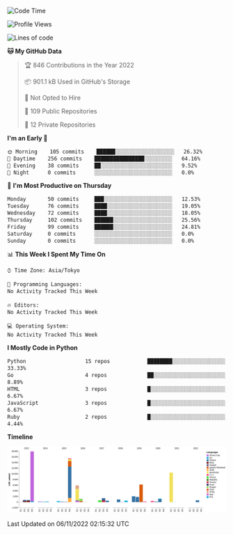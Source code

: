 <!--START_SECTION:waka-->
![Code Time](http://img.shields.io/badge/Code%20Time-3%2C845%20hrs%203%20mins-blue)

![Profile Views](http://img.shields.io/badge/Profile%20Views-3-blue)

![Lines of code](https://img.shields.io/badge/From%20Hello%20World%20I%27ve%20Written-71%20Thousand%20lines%20of%20code-blue)

**🐱 My GitHub Data** 

> 🏆 846 Contributions in the Year 2022
 > 
> 📦 901.1 kB Used in GitHub's Storage 
 > 
> 🚫 Not Opted to Hire
 > 
> 📜 109 Public Repositories 
 > 
> 🔑 12 Private Repositories  
 > 
**I'm an Early 🐤** 

```text
🌞 Morning    105 commits    ██████░░░░░░░░░░░░░░░░░░░   26.32% 
🌆 Daytime    256 commits    ████████████████░░░░░░░░░   64.16% 
🌃 Evening    38 commits     ██░░░░░░░░░░░░░░░░░░░░░░░   9.52% 
🌙 Night      0 commits      ░░░░░░░░░░░░░░░░░░░░░░░░░   0.0%

```
📅 **I'm Most Productive on Thursday** 

```text
Monday       50 commits     ███░░░░░░░░░░░░░░░░░░░░░░   12.53% 
Tuesday      76 commits     ████░░░░░░░░░░░░░░░░░░░░░   19.05% 
Wednesday    72 commits     ████░░░░░░░░░░░░░░░░░░░░░   18.05% 
Thursday     102 commits    ██████░░░░░░░░░░░░░░░░░░░   25.56% 
Friday       99 commits     ██████░░░░░░░░░░░░░░░░░░░   24.81% 
Saturday     0 commits      ░░░░░░░░░░░░░░░░░░░░░░░░░   0.0% 
Sunday       0 commits      ░░░░░░░░░░░░░░░░░░░░░░░░░   0.0%

```


📊 **This Week I Spent My Time On** 

```text
⌚︎ Time Zone: Asia/Tokyo

💬 Programming Languages: 
No Activity Tracked This Week

🔥 Editors: 
No Activity Tracked This Week

💻 Operating System: 
No Activity Tracked This Week

```

**I Mostly Code in Python** 

```text
Python                   15 repos            ████████░░░░░░░░░░░░░░░░░   33.33% 
Go                       4 repos             ██░░░░░░░░░░░░░░░░░░░░░░░   8.89% 
HTML                     3 repos             █░░░░░░░░░░░░░░░░░░░░░░░░   6.67% 
JavaScript               3 repos             █░░░░░░░░░░░░░░░░░░░░░░░░   6.67% 
Ruby                     2 repos             █░░░░░░░░░░░░░░░░░░░░░░░░   4.44%

```


**Timeline**

![Chart not found](https://raw.githubusercontent.com/takuan-osho/takuan-osho/master/charts/bar_graph.png) 


 Last Updated on 06/11/2022 02:15:32 UTC
<!--END_SECTION:waka-->

